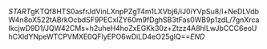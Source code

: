 $START$gKTQf8HTS0asfrJdVinLXnpPZgT4m1LXVbj6/iJ0iYVpSu8/l+NeDLVdbW4n8oX522tABrkOcbdSF9PECxlZY60m9fDghSB3tFas0WB9p1zdL/7gnXrcaIkcjwD9D1/JQW42CMs+h2uheH4hoZxEGKk30z+Ztzz4A8hlLwJbCCC6eoUhCXldYNpeWTCPVMXE0QFlyEPO6wDiLD4eO25glQ==$END$